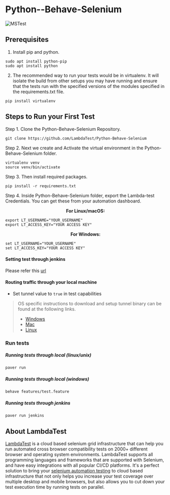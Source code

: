 # Python--Behave-Selenium

![MSTest](https://opengraph.githubassets.com/c665560d7f7580ef26b1c07f530b187d94be1f86882c790b51d2cceb9414e9d2/LambdaTest/Python-Behave-Selenium)

## Prerequisites

1. Install pip and python.

```
sudo apt install python-pip
sudo apt install python
```

2. The recommended way to run your tests would be in virtualenv. It will isolate the build from other setups you may have running and ensure that the tests run with the specified versions of the modules specified in the requirements.txt file.

```
pip install virtualenv
```

## Steps to Run your First Test

Step 1. Clone the Python-Behave-Selenium Repository.

```
git clone https://github.com/LambdaTest/Python-Behave-Selenium
```

Step 2. Next we create and Activate the virtual environment in the Python-Behave-Selenium folder.

```
virtualenv venv
source venv/bin/activate
```

Step 3. Then install required packages.

```
pip install -r requirements.txt
```

Step 4. Inside Python-Behave-Selenium folder, export the Lambda-test Credentials. You can get these from your automation dashboard.

<p align="center">
   <b>For Linux/macOS:</b>
   
```
export LT_USERNAME="YOUR_USERNAME"
export LT_ACCESS_KEY="YOUR ACCESS KEY"
```

<p align="center">
   <b>For Windows:</b>
   
```
set LT_USERNAME="YOUR_USERNAME"
set LT_ACCESS_KEY="YOUR ACCESS KEY"
```

#### Setting test through jenkins
Please refer this [url](https://www.lambdatest.com/support/docs/display/TD/Selenium+with+Jenkins)
####  Routing traffic through your local machine
- Set tunnel value to `true` in test capabilities
> OS specific instructions to download and setup tunnel binary can be found at the following links.
>    - [Windows](https://www.lambdatest.com/support/docs/display/TD/Local+Testing+For+Windows)
>    - [Mac](https://www.lambdatest.com/support/docs/display/TD/Local+Testing+For+MacOS)
>    - [Linux](https://www.lambdatest.com/support/docs/display/TD/Local+Testing+For+Linux)


### Run tests
##### Running tests through local (linux/unix)
```bash
paver run 
```
##### Running tests through local (windows)
```bash
behave features/test.feature 
```

##### Running tests through jenkins
```bash
paver run jenkins
```
## About LambdaTest

[LambdaTest](https://www.lambdatest.com/) is a cloud based selenium grid infrastructure that can help you run automated cross browser compatibility tests on 2000+ different browser and operating system environments. LambdaTest supports all programming languages and frameworks that are supported with Selenium, and have easy integrations with all popular CI/CD platforms. It's a perfect solution to bring your [selenium automation testing](https://www.lambdatest.com/selenium-automation) to cloud based infrastructure that not only helps you increase your test coverage over multiple desktop and mobile browsers, but also allows you to cut down your test execution time by running tests on parallel.
